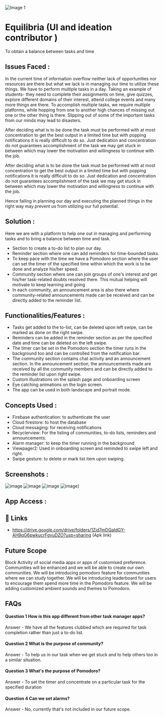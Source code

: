 ![Image 1](https://user-images.githubusercontent.com/92329310/155891491-0f2cd4b1-8564-47eb-a118-f5e1a7e5b78d.png)
# Equilibria (UI and ideation contributor ) 

To obtain a balance between tasks and time



## Issues Faced :
In the current time of information overflow neither lack of opportunities nor resources are there but what we lack is in managing our time to utilize these things.  We have to perform multiple tasks in a day. Taking an example of students- they need to complete their assignments on time, give quizzes, explore different domains of their interest, attend college events and many more things are there.
To accomplish multiple tasks, we require multiple platforms, while hopping from one to another high chances of missing out one or the other thing is there. Slipping out of some of the important tasks from our minds may lead to disasters.

After deciding what is to be done the task must be performed with at most concentration to get the best output in a limited time but with popping notifications it is really difficult to do so. Just dedication and concentration do not guarantees accomplishment of the task we may get stuck in between which may lower the motivation and willingness to continue with the job. 

After deciding what is to be done the task must be performed with at most concentration to get the best output in a limited time but with popping notifications it is really difficult to do so. Just dedication and concentration do not guarantees accomplishment of the task we may get stuck in between which may lower the motivation and willingness to continue with the job.

Hence failing in planning our day and executing the planned things in the right way may prevent us from utilizing our full potential.

##  Solution :
Here we are with a platform to help one out in managing and performing tasks and to bring a balance between time and task.

* Section to create a to-do list to plan our day.
* Reminder section where one can add reminders for time-bounded tasks. 
* To keep pace with the time we have a Pomodoro section where the user can set the timer of the specified time within which the work is to be done and analyze his/her speed. 
* Community section where one can join groups of one's interest and get his/her task-related doubts resolved there. This mutual helping will motivate to keep learning and going 
* In each community, an announcement area is also there where community-related announcements made can be received and can be directly added to the reminder list.

## Functionalities/Features :
* Tasks get added to the to-list, can be deleted upon left swipe, can be marked as done on the right swipe. 
* Reminders can be added in the reminder section as per the specified date and time can be deleted on the left swipe. 
* The timer can be set in the Pomodoro section the timer runs in the background too and can be controlled from the notification bar.
* The community section contains chat activity and an announcement section. In the announcement section, the announcements made are received by all the community members and can be directly added to the reminder list upon  right swipe.
* Custom illustrations on the splash page and onboarding screen
* Eye catching animations on the login screen.
* The app can be used in both landscape and portrait mode.

## Concepts Used :
* Firebase authentication: to authenticate the user 
* Cloud firestore: to host the database 
* Cloud messaging:   for receiving notifications 
* Recyclerview:  For the listing of communities, to-do lists, reminders and announcements. 
* Alarm manager:  to keep the timer running in the background 
* Viewpager2: Used in onboarding screen and reminded to swipe left and right.
* Swipe gesture:  to delete or mark list item upon swiping.

## Screenshots :

![image](https://user-images.githubusercontent.com/92329310/155896151-8786bbf6-17fb-42f1-8a51-7b20b3dcbd59.png)
![image](https://user-images.githubusercontent.com/92329310/155896173-1ceeb7f3-1b53-4d84-8b45-06448c7d7018.png)
![image](https://user-images.githubusercontent.com/92329310/155896198-b25b468e-b6f7-420a-b8ac-ebc3ced00856.png)
![image](https://user-images.githubusercontent.com/92329310/155896230-6079d352-5e7d-44a4-aef0-32688364d924.png))

## App Access :

## 🔗 Links



* https://drive.google.com/drive/folders/1Zid7mDQaIdGY-AH9qG6pwkucrFgvuDZO?usp=sharing (Apk link)

## Future Scope
Block Activity of social media apps or apps of customised preference.
Communities will be enhanced and we will be able to create our own communities.
We will be introducing pomodoro feature for communities where we can study together.
We will be introducing leaderboard for users to encourage them spend more time in the Pomodoro feature.
We will be adding customized ambient sounds and themes to Pomodoro.

## FAQs

#### Question 1 How is this app different from other task manager apps?

Answer  -  We have all the features clubbed which are required for task completion rather than just a to-do list.


#### Question 2 What is the purpose of community?

Answer -  To help us in our task when we get stuck and to help others too in a similar situation.

#### Question 3 What's the purpose of Pomodoro?
Answer - To set the timer and concentrate on a particular task for  the specified duration

#### Question 4 Can we set alarms?
Answer - No, currently that's not included in our future scope.




 
 

